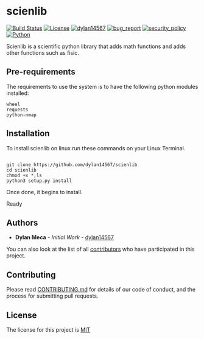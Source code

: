 # scienlib
[![Build Status](https://img.shields.io/github/stars/dylan14567/scienlib.svg)](https://github.com/dylan14567/scienlib)
[![License](https://img.shields.io/github/license/dylan14567/scienlib.svg)](https://github.com/dylan14567/scienlib/blob/main/.github/LICENSE)
[![dylan14567](https://img.shields.io/badge/author-dylan14567-green.svg)](https://github.com/dylan14567)
[![bug_report](https://img.shields.io/badge/bug-report-red.svg)](https://github.com/dylan14567/scienlib/blob/main/.github/ISSUE_TEMPLATE/bug_report.md)
[![security_policy](https://img.shields.io/badge/security-policy-cyan.svg)](https://github.com/dylan14567/scienlib/blob/main/.github/SECURITY.md)
[![Python](https://img.shields.io/badge/language-Python%20-yellow.svg)](https://www.python.org)

Scienlib is a scientific python library that adds math functions and adds other functions such as fisic.


## Pre-requirements

The requirements to use the system is to have the following python modules installed:

```
wheel
requests
python-nmap
```

## Installation

To install scienlib on linux run these commands on your Linux Terminal.

```shell

git clone https://github.com/dylan14567/scienlib
cd scienlib
chmod +x *;ls
python3 setup.py install

```

Once done, it begins to install.

Ready

## Authors

* **Dylan Meca** - *Initial Work* - [dylan14567](https://github.com/dylan14567)

You can also look at the list of all [contributors](https://github.com/dylan14567/scienlib/contributors) who have participated in this project.


## Contributing

Please read [CONTRIBUTING.md](https://github.com/dylan14567/scienlib/blob/main/.github/CONTRIBUTING.md) for details of our code of conduct, and the process for submitting pull requests.

## License

The license for this project is [MIT](https://github.com/dylan14567/scienlib/blob/main/LICENSE)
